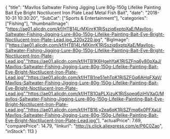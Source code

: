 {
	"title": "Mavllos Saltwater Fishing Jigging Lure 80g-150g Lifelike Painting Bait Eye Bright Noctilucent   Iron Plate Lead Metal Fish Bait",
	"date": "2018-10-31 10:30:20",
	"SubCat": ["Sports & Entertainment"],
	"categories": ["Fishing"],
	"thumbnailImage": "https://ae01.alicdn.com/kf/HTB14LrMXinrK1RjSsziq6xptpXaE/Mavllos-Saltwater-Fishing-Jigging-Lure-80g-150g-Lifelike-Painting-Bait-Eye-Bright-Noctilucent-Iron-Plate-Lead.jpg_220x220.jpg",
	"BigImage": ["https://ae01.alicdn.com/kf/HTB14LrMXinrK1RjSsziq6xptpXaE/Mavllos-Saltwater-Fishing-Jigging-Lure-80g-150g-Lifelike-Painting-Bait-Eye-Bright-Noctilucent-Iron-Plate-Lead.jpg","https://ae01.alicdn.com/kf/HTB1K6HgehYaK1RjSZFnq6y80pXaJ/Mavllos-Saltwater-Fishing-Jigging-Lure-80g-150g-Lifelike-Painting-Bait-Eye-Bright-Noctilucent-Iron-Plate-Lead.jpg","https://ae01.alicdn.com/kf/HTB1ne51ehTpK1RjSZFGq6AHqFXaV/Mavllos-Saltwater-Fishing-Jigging-Lure-80g-150g-Lifelike-Painting-Bait-Eye-Bright-Noctilucent-Iron-Plate-Lead.jpg","https://ae01.alicdn.com/kf/HTB1OaPLXjzuK1RjSspeq6ziHVXaG/Mavllos-Saltwater-Fishing-Jigging-Lure-80g-150g-Lifelike-Painting-Bait-Eye-Bright-Noctilucent-Iron-Plate-Lead.jpg","https://ae01.alicdn.com/kf/HTB16.y2ea6qK1RjSZFmq6x0PFXaU/Mavllos-Saltwater-Fishing-Jigging-Lure-80g-150g-Lifelike-Painting-Bait-Eye-Bright-Noctilucent-Iron-Plate-Lead.jpg"],
	"actualPrice": 7.69,
	"comparePrice": 14.79,
	"linkurl": "http://s.click.aliexpress.com/e/P6C0Zao",
	"inStock": 113
}
